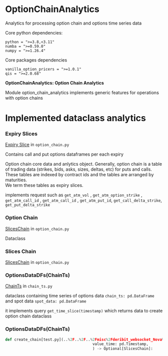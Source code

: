 # OptionChainAnalytics
 Analytics for processing option chain and options time series data


Core python dependencies:

    python = ">=3.8,<3.11"
    numba = ">=0.59.0"
    numpy = ">=1.26.4"

Core packages dependencies

    vanilla_option_pricers = ">=1.0.1"
    qis = ">=2.0.68"



<strong>OptionChainAnalytics: Option Chain Analytics</strong>

Module option_chain_analytics implements generic features for operations with option chains

# Implemented dataclass analytics


### Expiry Slices <a name="eslice"></a>

[Expiry Slice](#eslice) in ```option_chain.py```

Contains call and put options dataframes per each expiry

Option chain core data and anlytics object. Generally, option chain is
a table of trading data (strikes, bids, asks, sizes, deltas, etc)
for puts and calls. These tables are indexed by contract ids and the tables are arranged by maturities.  
We term these tables as expiry slices.

implements request such as ```get_atm_vol``` , ```get_atm_option_strike``` , ```get_atm_call_id``` , 
```get_atm_call_id``` , ```get_atm_put_id```,
```get_call_delta_strike```, ```get_put_delta_strike``` 

### **Option Chain** <a name="chain"></a>

[SlicesChain](#chain) in ```option_chain.py```

Dataclass 

### **Slices Chain** <a name="chain"></a>

[SlicesChain](#chain) in ```option_chain.py```

### **OptionsDataDFs(ChainTs)** <a name="chainTs"></a>

[ChainTs](#chain_ts) in ```chain_ts.py```


dataclass containing time series of options data ```chain_ts: pd.DataFrame```
and spot data ```spot_data: pd.DataFrame```

it implements query ```get_time_slice(timestamp)``` which returns data to 
create option chain dataclass


### **OptionsDataDFs(ChainTs)** <a name="chainTs"></a>

```python 
def create_chain[test.py](..%2F..%2F..%2Fmisc%2Fderibit_websocket_Nova%2Ftest.py)_from_from_options_dfs(options_data_dfs: OptionsDataDFs,
                                       value_time: pd.Timestamp,
                                       ) -> Optional[SlicesChain]:
```




